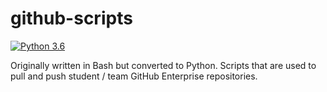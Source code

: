 # github-scripts

[![Python 3.6](https://img.shields.io/badge/python-3.6-blue.svg)](https://www.python.org/downloads/release/python-360/)

Originally written in Bash but converted to Python. Scripts that are used to pull and push student / team GitHub Enterprise repositories. 
